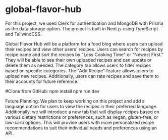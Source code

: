 # global-flavor-hub
For this project, we used Clerk for authentication and MongoDB with Prisma as the data storage option. The project is built in Next.js using TypeScript and TailwindCSS.

Global Flavor Hub will be a platform for a food blog where users can upload their recipes and view other users' recipes. Users can search for recipes by recipe name and sort the recipes by "Less Cooking Time" or "Newest First." They will be able to see their own uploaded recipes and can update or delete them as needed. The category tab allows users to filter recipes based on specific categories. The "Add Recipe" feature allows users to upload new recipes. Additionally, users can rate recipes and save them to their accounts for future reference.

#Clone from GitHub: 
npm install
npm run dev

Future Planning:
We plan to keep working on this project and add a language option for users to view the recipes in their preferred language. Additionally, we will introduce a new tab that will display recipes based on various dietary restrictions or preferences, such as vegan, gluten-free, or low-carb options. This will provide users with more personalized recipe recommendations to suit their individual needs and preferences using an API.
